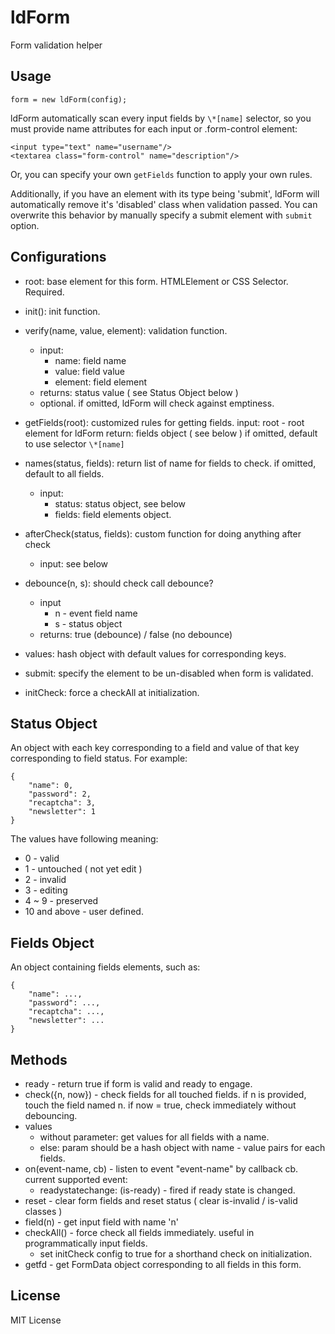 # ldForm

Form validation helper


## Usage

    form = new ldForm(config);


ldForm automatically scan every input fields by `\*[name]` selector, so you must provide name attributes for each input or .form-control element:

    <input type="text" name="username"/>
    <textarea class="form-control" name="description"/>

Or, you can specify your own `getFields` function to apply your own rules.

Additionally, if you have an element with its type being 'submit', ldForm will automatically remove it's 'disabled' class when validation passed. You can overwrite this behavior by manually specify a submit element with `submit` option.


## Configurations

 * root: base element for this form. HTMLElement or CSS Selector. Required.
 * init(): init function.
 * verify(name, value, element): validation function.
   * input:
     * name: field name
     * value: field value
     * element: field element
   * returns: status value ( see Status Object below )
   * optional. if omitted, ldForm will check against emptiness.
 * getFields(root): customized rules for getting fields.
   input: root - root element for ldForm
   return: fields object ( see below )
   if omitted, default to use selector `\*[name]`
   
 * names(status, fields): return list of name for fields to check. if omitted, default to all fields.
   * input:
     * status: status object, see below
     * fields: field elements object.
 * afterCheck(status, fields): custom function for doing anything after check
   * input: see below
 * debounce(n, s): should check call debounce?
   * input
     * n - event field name
     * s - status object
   * returns: true (debounce) / false (no debounce)
 * values: hash object with default values for corresponding keys.
 * submit: specify the element to be un-disabled when form is validated.
 * initCheck: force a checkAll at initialization.


## Status Object

An object with each key corresponding to a field and value of that key corresponding to field status. For example:

    {
        "name": 0,
        "password": 2,
        "recaptcha": 3,
        "newsletter": 1
    }

The values have following meaning:

 * 0 - valid
 * 1 - untouched ( not yet edit )
 * 2 - invalid
 * 3 - editing
 * 4 ~ 9 - preserved
 * 10 and above - user defined.


## Fields Object

An object containing fields elements, such as:

    {
        "name": ...,
        "password": ...,
        "recaptcha": ...,
        "newsletter": ...
    }


## Methods

 * ready - return true if form is valid and ready to engage.
 * check({n, now}) - check fields for all touched fields. if n is provided, touch the field named n.
   if now = true, check immediately without debouncing.
 * values
   - without parameter: get values for all fields with a name.
   - else: param should be a hash object with name - value pairs for each fields.
 * on(event-name, cb) - listen to event "event-name" by callback cb. current supported event:
   - readystatechange: (is-ready) - fired if ready state is changed.
 * reset - clear form fields and reset status ( clear is-invalid  / is-valid classes )
 * field(n) - get input field with name 'n'
 * checkAll() - force check all fields immediately. useful in programmatically input fields.
   - set initCheck config to true for a shorthand check on initialization.
 * getfd - get FormData object corresponding to all fields in this form.


## License

MIT License
